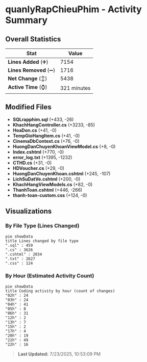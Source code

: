 # quanlyRapChieuPhim - Activity Summary 

## Overall Statistics

| Stat                   | Value                                                             |
| ---------------------- | ----------------------------------------------------------------- |
| **Lines Added** (➕)   | 7154                                          |
| **Lines Removed** (➖) | 1716                                        |
| **Net Change** (↕)    | 5438                |
| **Active Time** (⌚)   | 321 minutes |


## Modified Files
- **SQLrapphim.sql** (+433, -26)
- **KhachHangController.cs** (+3233, -85)
- **HoaDon.cs** (+41, -0)
- **TempGioHangItem.cs** (+41, -0)
- **CinemaDbContext.cs** (+76, -0)
- **HuongDanChuyenKhoanViewModel.cs** (+8, -0)
- **Index.cshtml** (+770, -0)
- **error_log.txt** (+1395, -1232)
- **CTHD.cs** (+31, -0)
- **HDVoucher.cs** (+29, -0)
- **HuongDanChuyenKhoan.cshtml** (+245, -107)
- **LichSuDatVe.cshtml** (+200, -0)
- **KhachHangViewModels.cs** (+82, -0)
- **ThanhToan.cshtml** (+446, -266)
- **thanh-toan-custom.css** (+124, -0)

## Visualizations

### By File Type (Lines Changed)

```mermaid
pie showData
title Lines changed by file type
".sql" : 459
".cs" : 3626
".cshtml" : 2034
".txt" : 2627
".css" : 124
```

### By Hour (Estimated Activity Count)

```mermaid
pie showData
title Coding activity by hour (count of changes)
"02h" : 24
"03h" : 24
"04h" : 41
"05h" : 8
"06h" : 31
"12h" : 2
"13h" : 7
"15h" : 2
"17h" : 4
"20h" : 19
"21h" : 49
"22h" : 16
```


> **Last Updated:** 7/23/2025, 10:53:09 PM